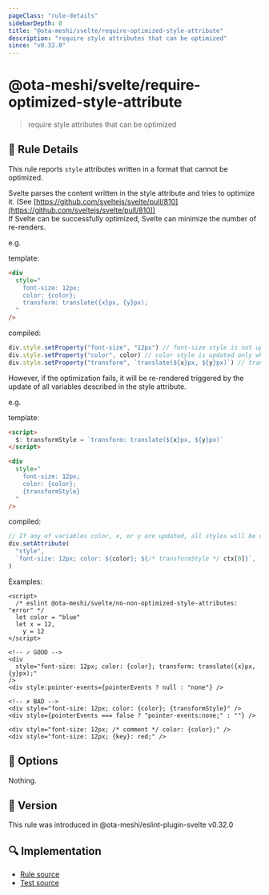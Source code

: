 ```yaml
---
pageClass: "rule-details"
sidebarDepth: 0
title: "@ota-meshi/svelte/require-optimized-style-attribute"
description: "require style attributes that can be optimized"
since: "v0.32.0"
---
```


# @ota-meshi/svelte/require-optimized-style-attribute

> require style attributes that can be optimized

## :book: Rule Details

This rule reports `style` attributes written in a format that cannot be optimized.

Svelte parses the content written in the style attribute and tries to optimize it. (See [https://github.com/sveltejs/svelte/pull/810](https://github.com/sveltejs/svelte/pull/810))  
If Svelte can be successfully optimized, Svelte can minimize the number of re-renders.

e.g.

template:

```html
<div
  style="
    font-size: 12px;
    color: {color};
    transform: translate({x}px, {y}px);
  "
/>
```

compiled:

```js
div.style.setProperty("font-size", "12px") // font-size style is not updated once it is initially set.
div.style.setProperty("color", color) // color style is updated only when color variable is updated.
div.style.setProperty("transform", `translate(${x}px, ${y}px)`) // transform style is updated only when x, or y variables are updated.
```

However, if the optimization fails, it will be re-rendered triggered by the update of all variables described in the style attribute.

e.g.

template:

```html
<script>
  $: transformStyle = `transform: translate(${x}px, ${y}px)`
</script>

<div
  style="
    font-size: 12px;
    color: {color};
    {transformStyle}
  "
/>
```

compiled:

```js
// If any of variables color, x, or y are updated, all styles will be updated.
div.setAttribute(
  "style",
  `font-size: 12px; color: ${color}; ${/* transformStyle */ ctx[0]}`,
)
```

Examples:

<ESLintCodeBlock>

<!--eslint-skip-->

```svelte
<script>
  /* eslint @ota-meshi/svelte/no-non-optimized-style-attributes: "error" */
  let color = "blue"
  let x = 12,
    y = 12
</script>

<!-- ✓ GOOD -->
<div
  style="font-size: 12px; color: {color}; transform: translate({x}px, {y}px);"
/>
<div style:pointer-events={pointerEvents ? null : "none"} />

<!-- ✗ BAD -->
<div style="font-size: 12px; color: {color}; {transformStyle}" />
<div style={pointerEvents === false ? "pointer-events:none;" : ""} />

<div style="font-size: 12px; /* comment */ color: {color};" />
<div style="font-size: 12px; {key}: red;" />
```

</ESLintCodeBlock>

## :wrench: Options

Nothing.

## :rocket: Version

This rule was introduced in @ota-meshi/eslint-plugin-svelte v0.32.0

## :mag: Implementation

- [Rule source](https://github.com/ota-meshi/eslint-plugin-svelte/blob/main/src/rules/require-optimized-style-attribute.ts)
- [Test source](https://github.com/ota-meshi/eslint-plugin-svelte/blob/main/tests/src/rules/require-optimized-style-attribute.ts)
